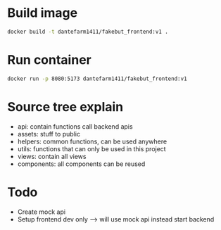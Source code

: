 # Build image

```sh
docker build -t dantefarm1411/fakebut_frontend:v1 .
```

# Run container

```sh
docker run -p 8080:5173 dantefarm1411/fakebut_frontend:v1
```

# Source tree explain

-   api: contain functions call backend apis
-   assets: stuff to public
-   helpers: common functions, can be used anywhere
-   utils: functions that can only be used in this project
-   views: contain all views
-   components: all components can be reused

# Todo

-   Create mock api
-   Setup frontend dev only --> will use mock api instead start backend
